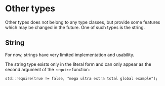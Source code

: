 # Other types

Other types does not belong to any type classes, but provide some features which
may be changed in the future. One of such types is the string.

## String

For now, strings have very limited implementation and usability.

The string type exists only in the literal form and can only appear as the
second argument of the `require` function:

```rust,no_run,noplaypen
std::require(true != false, "mega ultra extra total global example");
```
